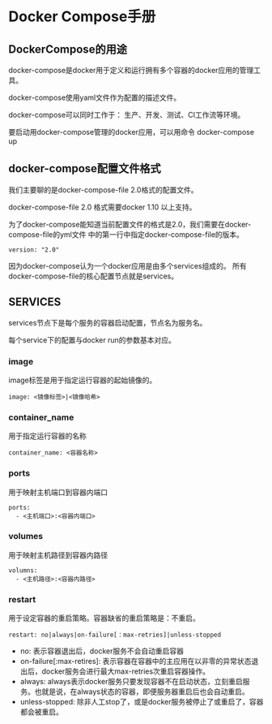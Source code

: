 # Docker Compose手册

## DockerCompose的用途

docker-compose是docker用于定义和运行拥有多个容器的docker应用的管理工具。

docker-compose使用yaml文件作为配置的描述文件。

docker-compose可以同时工作于：
	生产、开发、测试、CI工作流等环境。

要启动用docker-compose管理的docker应用，可以用命令 docker-compose up

## docker-compose配置文件格式

我们主要聊的是docker-compose-file 2.0格式的配置文件。

docker-compose-file 2.0 格式需要docker 1.10 以上支持。

为了docker-compose能知道当前配置文件的格式是2.0，我们需要在docker-compose-file的yml文件
中的第一行中指定docker-compose-file的版本。

	version: "2.0"

因为docker-compose认为一个docker应用是由多个services组成的。
所有docker-compose-file的核心配置节点就是services。

## SERVICES

services节点下是每个服务的容器启动配置，节点名为服务名。

每个service下的配置与docker run的参数基本对应。

### image
image标签是用于指定运行容器的起始镜像的。

	image: <镜像标签>|<镜像哈希>

### container_name
用于指定运行容器的名称

	container_name: <容器名称>


### ports
用于映射主机端口到容器内端口

	ports:
	  - <主机端口>:<容器内端口>


### volumes
用于映射主机路径到容器内路径
	
	volumns:
	  - <主机路径>:<容器内路径>
	  
### restart
用于设定容器的重启策略。容器缺省的重启策略是：不重启。

	restart: no|always|on-failure[：max-retries]|unless-stopped

* no: 表示容器退出后，docker服务不会自动重启容器
* on-failure[:max-retires]: 表示容器在容器中的主应用在以非零的异常状态退出后，docker服务会进行最大max-retries次重启容器操作。
* always: always表示docker服务只要发现容器不在启动状态，立刻重启服务。也就是说，在always状态的容器，即便服务器重启后也会自动重启。
* unless-stopped: 除非人工stop了，或是docker服务被停止了或重启了，容器都会被重启。



